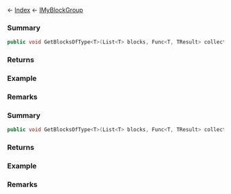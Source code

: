 ← [Index](Api-Index) ← [IMyBlockGroup](Sandbox.ModAPI.Ingame.IMyBlockGroup)

### Summary

```csharp
public void GetBlocksOfType<T>(List<T> blocks, Func<T, TResult> collect)
```

### Returns

### Example

### Remarks

### Summary

```csharp
public void GetBlocksOfType<T>(List<T> blocks, Func<T, TResult> collect)
```

### Returns

### Example

### Remarks

